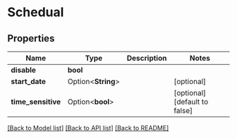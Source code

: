 # Schedual

## Properties

Name | Type | Description | Notes
------------ | ------------- | ------------- | -------------
**disable** | **bool** |  | 
**start_date** | Option<**String**> |  | [optional]
**time_sensitive** | Option<**bool**> |  | [optional][default to false]

[[Back to Model list]](../README.md#documentation-for-models) [[Back to API list]](../README.md#documentation-for-api-endpoints) [[Back to README]](../README.md)


